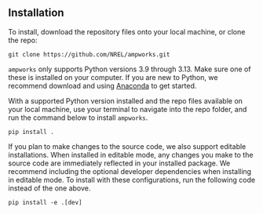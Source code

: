 ## Installation
To install, download the repository files onto your local machine, or clone the repo:
```
git clone https://github.com/NREL/ampworks.git
```

``ampworks`` only supports Python versions 3.9 through 3.13. Make sure one of these is installed on your computer. If you are new to Python, we recommend download and using [Anaconda](https://anaconda.com/download/success) to get started.

With a supported Python version installed and the repo files available on your local machine, use your terminal to navigate into the repo folder, and run the command below to install ``ampworks``.
```
pip install .
```
If you plan to make changes to the source code, we also support editable installations. When installed in editable mode, any changes you make to the source code are immediately reflected in your installed package. We recommend including the optional developer dependencies when installing in editable mode. To install with these configurations, run the following code instead of the one above.
```
pip install -e .[dev]
```